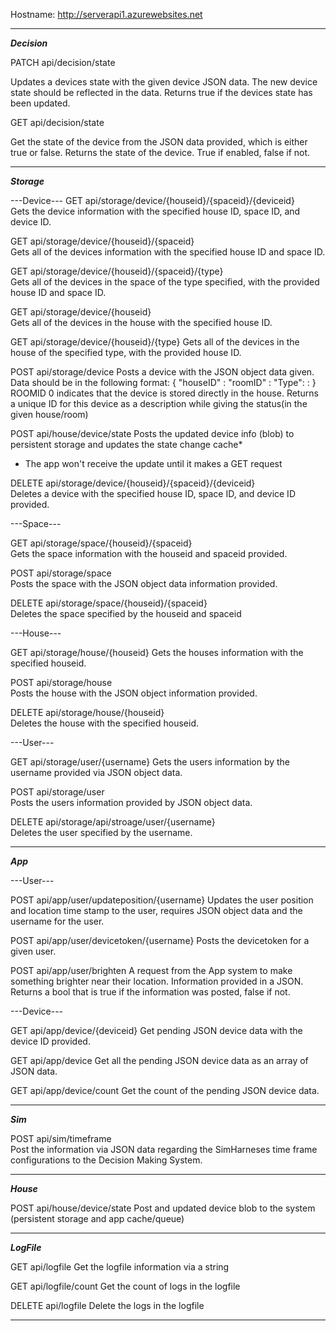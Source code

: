Hostname: http://serverapi1.azurewebsites.net

----------------------------------------------------------------------------------------------------------------------------

***Decision***

PATCH api/decision/state
<Param = JSON blob>
Updates a devices state with the given device JSON data. The new device state should be reflected in the data. 
Returns true if the devices state has been updated.

GET api/decision/state
<Param = JSON blob>
Get the state of the device from the JSON data provided, which is either true or false.
Returns the state of the device. True if enabled, false if not.

----------------------------------------------------------------------------------------------------------------------------

***Storage***

---Device---
GET api/storage/device/{houseid}/{spaceid}/{deviceid}	
Gets the device information with the specified house ID, space ID, and device ID.

GET api/storage/device/{houseid}/{spaceid}	
Gets all of the devices information with the specified house ID and space ID.

GET api/storage/device/{houseid}/{spaceid}/{type}	
Gets all of the devices in the space of the type specified, with the provided house ID and space ID.

GET api/storage/device/{houseid}	
Gets all of the devices in the house with the specified house ID.

GET api/storage/device/{houseid}/{type}	
Gets all of the devices in the house of the specified type, with the provided house ID.

POST api/storage/device	
Posts a device with the JSON object data given.
Data should be in the following format:
{
	"houseID" : <house-id>
	"roomID" : <room-id>
	"Type": <devicetype>
	<any other JSON blob you want to store>: <value>
}
ROOMID 0 indicates that the device is stored directly in the house.
Returns a unique ID for this device as a description while giving the status(in the given house/room)

POST api/house/device/state
Posts the updated device info (blob) to persistent storage and updates the state change cache*
* The app won't receive the update until it makes a GET request

DELETE api/storage/device/{houseid}/{spaceid}/{deviceid}	
Deletes a device with the specified house ID, space ID, and device ID provided.

---Space---

GET api/storage/space/{houseid}/{spaceid}	
Gets the space information with the houseid and spaceid provided.

POST api/storage/space	
Posts the space with the JSON object data information provided.

DELETE api/storage/space/{houseid}/{spaceid}	
Deletes the space specified by the houseid and spaceid

---House---

GET api/storage/house/{houseid}	
Gets the houses information with the specified houseid.

POST api/storage/house	
Posts the house with the JSON object information provided.

DELETE api/storage/house/{houseid}	
Deletes the house with the specified houseid.

---User---

GET api/storage/user/{username}	
Gets the users information by the username provided via JSON object data.

POST api/storage/user	
Posts the users information provided by JSON object data.

DELETE api/storage/api/stroage/user/{username}	
Deletes the user specified by the username.

------------------------------------------------------------------------------------------------------------------------

***App***

---User---

POST api/app/user/updateposition/{username}	
Updates the user position and location time stamp to the user, requires JSON object data and the username for the user.

POST api/app/user/devicetoken/{username}
Posts the devicetoken for a given user.

POST api/app/user/brighten
A request from the App system to make something brighter near their location. Information provided in a JSON.
Returns a bool that is true if the information was posted, false if not.

---Device---

GET api/app/device/{deviceid}
Get pending JSON device data with the device ID provided.

GET api/app/device
Get all the pending JSON device data as an array of JSON data.

GET api/app/device/count
Get the count of the pending JSON device data.

-------------------------------------------------------------------------------------------------------------------------

***Sim***

POST api/sim/timeframe	
Post the information via JSON data regarding the SimHarneses time frame configurations to the Decision Making System.

-------------------------------------------------------------------------------------------------------------------------

***House***

POST api/house/device/state
Post and updated device blob to the system (persistent storage and app cache/queue)

-------------------------------------------------------------------------------------------------------------------------

***LogFile***

GET api/logfile
Get the logfile information via a string

GET api/logfile/count
Get the count of logs in the logfile

DELETE api/logfile
Delete the logs in the logfile

---------------------------------------------------------------------------------------------------------------------------
